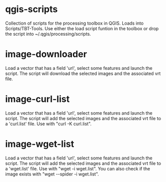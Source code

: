 # qgis-scripts
Collection of scripts for the processing toolbox in QGIS. Loads into Scripts/TBT-Tools. Use either the load script funtion in the toolbox or drop the script into ~/.qgis/processing/scripts.
# image-downloader
Load a vector that has a field 'url', select some features and launch the script. The script will download the selected images and the associated vrt file.
# image-curl-list
Load a vector that has a field 'url', select some features and launch the script. The script will add the selected images and the associated vrt file to a 'curl.list' file. Use with "curl -K curl.list".
# image-wget-list
Load a vector that has a field 'url', select some features and launch the script. The script will add the selected images and the associated vrt file to a 'wget.list' file. Use with "wget -i wget.list". You can also check if the image exists with "wget --spider -i wget.list".

